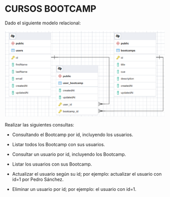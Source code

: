 # CURSOS BOOTCAMP

Dado el siguiente modelo relacional:

![db](./public/db.png)

Realizar las siguientes consultas:

- Consultando el Bootcamp por id, incluyendo los usuarios.

- Listar todos los Bootcamp con sus usuarios.

- Consultar un usuario por id, incluyendo los Bootcamp.

- Listar los usuarios con sus Bootcamp.

- Actualizar el usuario según su id; por ejemplo: actualizar el usuario con id=1 por Pedro Sánchez.

- Eliminar un usuario por id; por ejemplo: el usuario con id=1.
